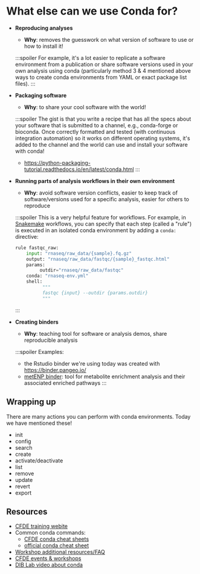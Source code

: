 # What else can we use Conda for?

- **Reproducing analyses**
    - **Why**: removes the guesswork on what version of software to use or how to install it!

    :::spoiler
    For example, it's a lot easier to replicate a software environment from a publication or share software versions used in your own analysis using conda (particularly method 3 & 4 mentioned above ways to create conda environments from YAML or exact package list files).
    :::

- **Packaging software**
    - **Why**: to share your cool software with the world!

    :::spoiler
    The gist is that you write a recipe that has all the specs about your software that is submitted to a channel, e.g., conda-forge or bioconda. Once correctly formatted and tested (with continuous integration automation) so it works on different operating systems, it's added to the channel and the world can use and install your software with conda!
    - https://python-packaging-tutorial.readthedocs.io/en/latest/conda.html
    :::

- **Running parts of analysis workflows in their own environment**
    - **Why**: avoid software version conflicts, easier to keep track of software/versions used for a specific analysis, easier for others to reproduce

    :::spoiler
    This is a very helpful feature for workflows. For example, in [Snakemake](https://training.nih-cfde.org/en/latest/Bioinformatics-Skills/Snakemake/) workflows, you can specify that each step (called a "rule") is executed in an isolated conda environment by adding a `conda:` directive:

    ```python
    rule fastqc_raw:
        input: "rnaseq/raw_data/{sample}.fq.gz"
        output: "rnaseq/raw_data/fastqc/{sample}_fastqc.html"
        params:
             outdir="rnaseq/raw_data/fastqc"
        conda: "rnaseq-env.yml"
        shell:
              """
              fastqc {input} --outdir {params.outdir}
              """
    ```
    :::

- **Creating binders**
    - **Why**: teaching tool for software or analysis demos, share reproducible analysis

    :::spoiler
    Examples:

    - the Rstudio binder we're using today was created with https://binder.pangeo.io/
    - [metENP binder](https://github.com/metabolomicsworkbench/MetENP): tool for metabolite enrichment analysis and their associated enriched pathways
    :::

## Wrapping up

There are many actions you can perform with conda environments. Today we have mentioned these!
- init
- config
- search
- create
- activate/deactivate
- list
- remove
- update
- revert
- export




## Resources

- [CFDE training webite](https://training.nih-cfde.org/en/latest/)
- Common conda commands:
    - [CFDE conda cheat sheets](https://training.nih-cfde.org/en/latest/Cheat-Sheets/conda_cheatsheet/)
    - [official conda cheat sheet](https://docs.conda.io/projects/conda/en/latest/user-guide/cheatsheet.html)
- [Workshop additional resources/FAQ](https://hackmd.io/RweX2WZ7RGGtfLfCDuEubQ)
- [CFDE events & workshops](https://www.nih-cfde.org/events/)
- [DIB Lab video about conda](https://www.youtube.com/watch?v=Ef1QwhELuMs)
